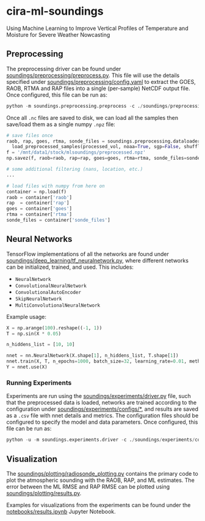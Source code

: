 # cira-ml-soundings
Using Machine Learning to Improve Vertical Profiles of Temperature and Moisture for Severe Weather Nowcasting

## Preprocessing

The preprocessing driver can be found under [soundings/preprocessing/preprocess.py](https://github.com/stockeh/cira-ml-soundings/blob/master/soundings/preprocessing/preprocess.py). This file will use the details specified under [soundings/preprocessing/config.yaml](https://github.com/stockeh/cira-ml-soundings/blob/master/soundings/preprocessing/config.yaml) to extract the GOES, RAOB, RTMA and RAP files into a single (per-sample) NetCDF output file. Once configured, this file can be run as:

```python
python -m soundings.preprocessing.preprocess -c ./soundings/preprocessing/config.yaml
```

Once all `.nc` files are saved to disk, we can load all the samples then save/load them as a single numpy `.npz` file:

```python
# save files once
raob, rap, goes, rtma, sonde_files = soundings.preprocessing.dataloader.
  load_preprocessed_samples(processed_vol, noaa=True, sgp=False, shuffle=False)
f = '/mnt/data1/stock/mlsoundings/preprocessed.npz'
np.savez(f, raob=raob, rap=rap, goes=goes, rtma=rtma, sonde_files=sonde_files)

# some additional filtering (nans, location, etc.)
...

# load files with numpy from here on
container = np.load(f)
raob = container['raob']
rap  = container['rap']
goes = container['goes']
rtma = container['rtma']
sonde_files = container['sonde_files']
```

## Neural Networks

TensorFlow implementations of all the networks are found under [soundings/deep_learning/tf_neuralnetwork.py](master/soundings/deep_learning/tf_neuralnetwork.py), where different networks can be initialized, trained, and used. This includes:

- `NeuralNetwork`
- `ConvolutionalNeuralNetwork`
- `ConvolutionalAutoEncoder`
- `SkipNeuralNetwork`
- `MultiConvolutionalNeuralNetwork`

Example usage:

```python
X = np.arange(100).reshape((-1, 1))
T = np.sin(X * 0.05)

n_hiddens_list = [10, 10]

nnet = nn.NeuralNetwork(X.shape[1], n_hiddens_list, T.shape[1])
nnet.train(X, T, n_epochs=1000, batch_size=32, learning_rate=0.01, method='sgd')
Y = nnet.use(X)
```

### Running Experiments

Experiments are run using the [soundings/experiments/driver.py](https://github.com/stockeh/cira-ml-soundings/blob/master/soundings/experiments/driver.py) file, such that the preprocessed data is loaded, networks are trained according to the configuration under [soundings/experiments/configs/\*](https://github.com/stockeh/cira-ml-soundings/tree/master/soundings/experiments/configs), and results are saved as a `.csv` file with nnet details and metrics. The configuration files should be configured to specify the model and data parameters. Once configured, this file can be run as:

```python 
python -u -m soundings.experiments.driver -c ./soundings/experiments/configs/__config__.yaml
```

## Visualization

The [soundings/plotting/radiosonde_plotting.py](https://github.com/stockeh/cira-ml-soundings/blob/master/soundings/plotting/radiosonde_plotting.py) contains the primary code to plot the atmospheric sounding with the RAOB, RAP, and ML estimates. The error between the ML RMSE and RAP RMSE can be plotted using [soundings/plotting/results.py](https://github.com/stockeh/cira-ml-soundings/blob/master/soundings/plotting/results.py).

Examples for visualizations from the experiments can be found under the [notebooks/results.ipynb](https://github.com/stockeh/cira-ml-soundings/blob/master/notebooks/results.ipynb) Jupyter Notebook.

